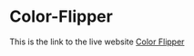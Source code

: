 # Color-Flipper
This is the link to the live website
[Color Flipper](https://my-color-flipper.netlify.app/)
